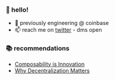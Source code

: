 ### 👋 hello!
- 🌱 previously engineering @ coinbase
- 📫 reach me on [twitter](https://twitter.com/0xAlec) - dms open

### 📚 recommendations
- [Composability is Innovation](https://future.a16z.com/how-composability-unlocks-crypto-and-everything-else/)
- [Why Decentralization Matters](https://onezero.medium.com/why-decentralization-matters-5e3f79f7638e)
